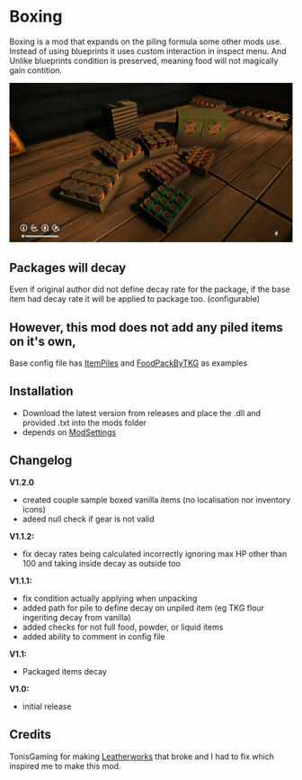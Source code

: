 # Boxing
Boxing is a mod that expands on the piling formula some other mods use.
Instead of using blueprints it uses custom interaction in inspect menu.
And Unlike blueprints condition is preserved, meaning food will not magically gain contition.

![Assets/20250615215430_1.jpg](https://raw.githubusercontent.com/cola98765/Boxing/refs/heads/master/Assets/20250615215430_1.jpg)

## Packages will decay
Even if original author did not define decay rate for the package, if the base item had decay rate it will be applied to package too. (configurable)

## However, this mod does not add any piled items on it's own,
Base config file has [ItemPiles](https://github.com/Thekillergreece/FoodPackByTKG) and [FoodPackByTKG](https://github.com/Atlas-Lumi/ItemPiles) as examples

## Installation

* Download the latest version from releases and place the .dll and provided .txt into the mods folder
* depends on [ModSettings](https://github.com/DigitalzombieTLD/ModSettings/)

## Changelog

**V1.2.0**
* created couple sample boxed vanilla items (no localisation nor inventory icons)
* adeed null check if gear is not valid

**V1.1.2:**
* fix decay rates being calculated incorrectly ignoring max HP other than 100 and taking inside decay as outside too

**V1.1.1:**
* fix condition actually applying when unpacking
* added path for pile to define decay on unpiled item (eg TKG flour ingeriting decay from vanilla)
* added checks for not full food, powder, or liquid items
* added ability to comment in config file

**V1.1:**
* Packaged items decay

**V1.0:**
* initial release

## Credits

TonisGaming for making [Leatherworks](https://github.com/TonisGaming/Leatherworks) that broke and I had to fix which inspired me to make this mod.
